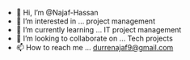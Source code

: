 - 👋 Hi, I’m @Najaf-Hassan
- 👀 I’m interested in ... project management
- 🌱 I’m currently learning ... IT project management
- 💞️ I’m looking to collaborate on ... Tech projects
- 📫 How to reach me ... durrenajaf9@gmail.com

<!---
Najaf-Hassan/Najaf-Hassan is a ✨ special ✨ repository because its `README.md` (this file) appears on your GitHub profile.
You can click the Preview link to take a look at your changes.
--->

